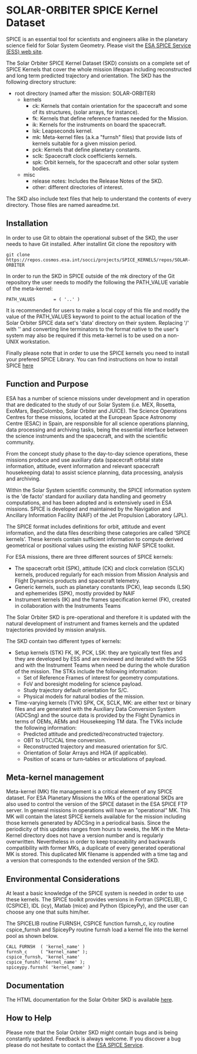 SOLAR-ORBITER SPICE Kernel Dataset
==================================

SPICE is an essential tool for scientists and engineers alike in the
planetary science field for Solar System Geometry. Please visit the
[ESA SPICE Service (ESS) web site](https://www.cosmos.esa.int/web/spice/).



The Solar Orbiter SPICE Kernel Dataset (SKD) consists on a complete set of SPICE
Kernels that cover the whole mission lifespan including reconstructed and long
term predicted trajectory and orientation. The SKD has the following directory
structure:

* root directory (named after the mission: SOLAR-ORBITER)
  * kernels
    * ck: Kernels that contain orientation for the spacecraft and some of its structures, (solar arrays, for instance).
    * fk: Kernels that define reference frames needed for the Mission.
    * ik: Kernels for the instruments on board the spacecraft.
    * lsk: Leapseconds kernel.
    * mk: Meta-kernel files (a.k.a "furnsh" files) that provide lists of kernels suitable for a given mission period.
    * pck: Kernels that define planetary constants.
    * sclk: Spacecraft clock coefficients kernels.
    * spk: Orbit kernels, for the spacecraft and other solar system bodies.
  *	misc
    * release notes: Includes the Release Notes of the SKD.
    * other: different directories of interest.

The SKD also include text files that help to understand the contents of every directory. Those files are named aareadme.txt.


Installation
------------

In order to use Git to obtain the operational subset of the SKD, the user needs
to have Git installed. After installint Git clone the repository with

    git clone https://repos.cosmos.esa.int/socci/projects/SPICE_KERNELS/repos/SOLAR-ORBITER

In order to run the SKD in SPICE outside of the mk directory of the Git
repository the user needs to modify the following the PATH_VALUE variable
of the meta-kernel:

    PATH_VALUES       = ( '..' )

It is recommended for users to make a local copy of this file and
modify the value of the PATH_VALUES keyword to point to the actual
location of the Solar Orbiter SPICE data set's 'data' directory on
their system. Replacing '/' with '\' and converting line
   terminators to the format native to the user's system may also be
   required if this meta-kernel is to be used on a non-UNIX workstation.

Finally please note that in order to use the SPICE kernels you need to install
your prefered SPICE Library. You can find instructions on how to install
SPICE [here](https://naif.jpl.nasa.gov/naif/toolkit.html)



Function and Purpose
--------------------

ESA has a number of science missions under development and in operation that are dedicated to the study of our Solar System (i.e. MEX, Rosetta, ExoMars, BepiColombo, Solar Orbiter and JUICE). The Science Operations Centres for these missions, located at the European Space Astronomy Centre (ESAC) in Spain, are responsible for all science operations planning, data processing and archiving tasks, being the essential interface between the science instruments and the spacecraft, and with the scientific community.

From the concept study phase to the day-to-day science operations, these missions produce and use auxiliary data (spacecraft orbital state information, attitude, event information and relevant spacecraft housekeeping data) to assist science planning, data processing, analysis and archiving.

Within the Solar System scientific community, the SPICE information system is the 'de facto' standard for auxiliary data handling and geometry computations, and has been adopted and is extensively used in ESA missions. SPICE is developed and maintained by the Navigation and Ancillary Information Facility (NAIF) of the Jet Propulsion Laboratory (JPL).

The SPICE format includes definitions for orbit, attitude and event information, and the data files describing these categories are called ‘SPICE kernels’. These kernels contain sufficient information to compute derived geometrical or positional values using the existing NAIF SPICE toolkit.

For ESA missions, there are three different sources of SPICE kernels:
* The spacecraft orbit (SPK), attitude (CK) and clock correlation (SCLK) kernels, produced regularly for each mission from Mission Analysis and Flight Dynamics products and spacecraft telemetry.
* Generic kernels, such as planetary constants (PCK), leap seconds (LSK) and ephemerides (SPK), mostly provided by NAIF
* Instrument kernels (IK) and the frames specification kernel (FK), created in collaboration with the Instruments Teams

The Solar Orbiter SKD is pre-operational and therefore it is updated with the natural development of instrument and frames kernels and the updated trajectories provided by mission analysis.


The SKD contain two different types of kernels:
* Setup kernels (STK) FK, IK, PCK, LSK: they are typically text files and they are developed by ESS and are reviewed and iterated with the SGS and with the Instrument Teams when need be during the whole duration of the mission. The STKs include the following information:
  *	Set of Reference Frames of interest for geometry computations.
  *	FoV and boresight modeling for science payload.
  *	Study trajectory default orientation for S/C.
  *	Physical models for natural bodies of the mission.
* Time-varying kernels (TVK) SPK, CK, SCLK, MK: are either text or binary files and are generated with the Auxiliary Data Conversion System (ADCSng) and the source data is provided by the Flight Dynamics in terms of OEMs, AEMs and Housekeeping TM data. The TVKs include the following information:
  *	Predicted attitude and predicted/reconstructed trajectory.
  *	OBT to UTC/CAL time conversion.
  *	Reconstructed trajectory and measured orientation for S/C.
  *	Orientation of Solar Arrays and HGA (if applicable).
  *	Position of scans or turn-tables or articulations of payload.


Meta-kernel management
----------------------

Meta-kernel (MK) file management is a critical element of any SPICE dataset.
For ESA Planetary Missions the MKs of the operational SKDs
are also used to control the version of the SPICE dataset in the
ESA SPICE FTP server. In general missions in operations will have an
"operational" MK. This MK will contain the latest SPICE
kernels available for the mission including those kernels generated
by ADCSng in a periodical basis. Since the periodicity of this
updates ranges from hours to weeks, the MK in the Meta-Kernel
directory does not have a version number and is regularly
overwritten. Nevertheless in order to keep traceability and
backwards compatibility with former MKs, a duplicate of every
generated operational MK is stored. This duplicated MK filename is
appended with a time tag and a version that corresponds to the
extended version of the SKD.


Environmental Considerations
----------------------------

 At least a basic knowledge of the SPICE system is needed in order to
 use these kernels. The SPICE toolkit provides versions in Fortran
 (SPICELIB), C (CSPICE), IDL (icy), Matlab (mice) and Python (SpiceyPy),
 and the user can choose any one that suits him/her.

 The SPICELIB routine FURNSH, CSPICE function furnsh_c, icy routine
 cspice_furnsh and SpiceyPy routine furnsh load a kernel file into the
 kernel pool as shown below.

    CALL FURNSH  ( 'kernel_name' )
    furnsh_c     ( "kernel_name" );
    cspice_furnsh, 'kernel_name'
    cspice_funsh( 'kernel_name' );
    spiceypy.furnsh( 'kernel_name' )


Documentation
-------------

The HTML documentation for the Solar Orbiter SKD is available [here](ftp://spiftp.esac.esa.int/data/SPICE/SOLAR-ORBITER/misc/SOLAR-ORBITER.html).


How to Help
-----------

Please note that the Solar Orbiter SKD might contain bugs and is being constantly updated.
Feedback is always welcome. If you discover a bug please do not hesitate to contact the [ESA SPICE Service](spice@sciops.esa.int).
